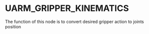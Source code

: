 UARM_GRIPPER_KINEMATICS
======

The function of this node is to convert desired gripper action to joints position


